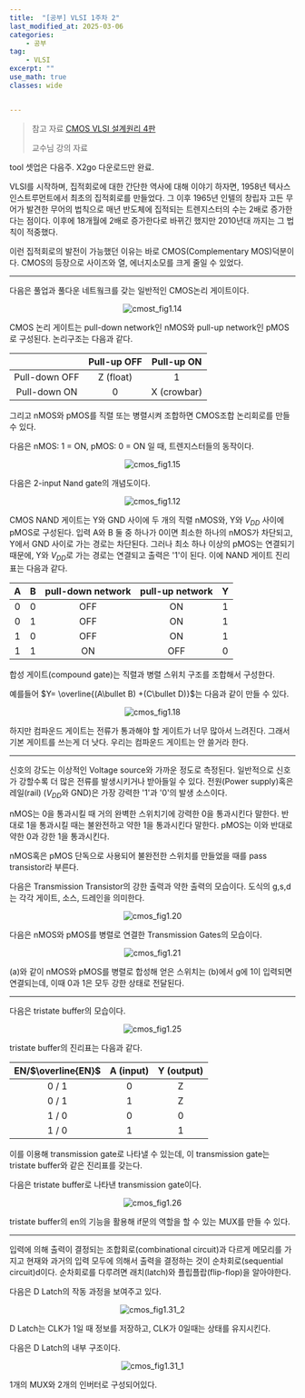 ```yaml
---
title:  "[공부] VLSI 1주차 2"
last_modified_at: 2025-03-06
categories:
    - 공부
tag: 
    - VLSI
excerpt: ""
use_math: true
classes: wide


---
```



>참고 자료 [CMOS VLSI 설계원리 4판](https://archive.org/details/cmosvlsidesignacircuitsandsystemsperspective_201908/page/n5/mode/2up)
>
>교수님 강의 자료

tool 셋업은 다음주. X2go 다운로드만 완료.

VLSI를 시작하며, 집적회로에 대한 간단한 역사에 대해 이야기 하자면, 1958년 텍사스 인스트루먼트에서 최초의 집적회로를 만들었다. 그 이후 1965년 인텔의 창립자 고든 무어가 발견한 무어의 법칙으로 매년 반도체에 집적되는 트렌지스터의 수는 2배로 증가한다는 점이다. 이후에 18개월에 2배로 증가한다로 바뀌긴 했지만 2010년대 까지는 그 법칙이 적중했다. 

 이런 집적회로의 발전이 가능했던 이유는 바로 CMOS(Complementary MOS)덕분이다. CMOS의 등장으로 사이즈와 열, 에너지소모를 크게 줄일 수 있었다.

------

다음은 풀업과 풀다운 네트웤크를 갖는 일반적인 CMOS논리 게이트이다.

<center><img src="../../assets/img/2025-03-06-vlsi1-2/cmos_fig1.14.png" alt="cmost_fig1.14"/></center>

CMOS 논리 게이트는 pull-down network인 nMOS와 pull-up network인 pMOS로 구성된다. 논리구조는 다음과 같다.

|               | Pull-up OFF | Pull-up ON  |
| :-----------: | :---------: | :---------: |
| Pull-down OFF |  Z (float)  |      1      |
| Pull-down ON  |      0      | X (crowbar) |

그리고 nMOS와 pMOS를 직렬 또는 병렬시켜 조합하면 CMOS조합 논리회로를 만들 수 있다. 

다음은 nMOS: 1 = ON, pMOS: 0 = ON 일 때, 트렌지스터들의 동작이다.

<center><img src="../../assets/img/2025-03-06-vlsi1-2/cmos_fig1.15.png" alt = "cmos_fig1.15"/></center>

다음은 2-input Nand gate의 개념도이다.



<center><img src="../../assets/img/2025-03-06-vlsi1-2/cmos_fig1.12.png" alt="cmos_fig1.12"/></center>

CMOS NAND 게이트는 Y와 GND 사이에 두 개의 직렬 nMOS와, Y와 $V_{DD}$ 사이에 pMOS로 구성된다. 입력 A와 B 둘 중 하나가 0이면 최소한 하나의 nMOS가 차단되고, Y에서 GND 사이로 가는 경로는 차단된다. 그러나 최소 하나 이상의 pMOS는 연결되기 때문에, Y와 $V_{DD}$로 가는 경로는 연결되고 출력은 '1'이 된다. 이에 NAND 게이트 진리표는 다음과 같다.

|  A   |  B   | pull-down network | pull-up network |  Y   |
| :--: | :--: | :---------------: | :-------------: | :--: |
|  0   |  0   |        OFF        |       ON        |  1   |
|  0   |  1   |        OFF        |       ON        |  1   |
|  1   |  0   |        OFF        |       ON        |  1   |
|  1   |  1   |        ON         |       OFF       |  0   |



합성 게이트(compound gate)는 직렬과 병렬 스위치 구조를 조합해서 구성한다.

예를들어 $Y= \overline{(A\bullet B) +(C\bullet D)}$는 다음과 같이 만들 수 있다.<center><img src="../../assets/img/2025-03-06-vlsi1-2/cmos_fig1.18.png" alt="cmos_fig1.18"/></center>

하지만 컴파운드 게이트는 전류가 통과해야 할 게이트가 너무 많아서 느려진다. 그래서 기본 게이트를 쓰는게 더 낫다. 우리는 컴파운드 게이트는 안 쓸거라 한다.

------

신호의 강도는 이상적인 Voltage source와 가까운 정도로 측정된다. 일반적으로 신호가 강할수록 더 많은 전류를 발생시키거나 받아들일 수 있다. 전원(Power supply)혹은 레일(rail) ($V_{DD}$와 GND)은 가장 강력한 '1'과 '0'의 발생 소스이다.

nMOS는 0을 통과시킬 때 거의 완벽한 스위치기에 강력한 0을 통과시킨다 말한다. 반대로 1을 통과시킬 때는 불완전하고 약한 1을 통과시킨다 말한다. pMOS는 이와 반대로 약한 0과 강한 1을 통과시킨다.

nMOS혹은 pMOS 단독으로 사용되어 불완전한 스위치를 만들었을 때를 pass transistor라 부른다. 

다음은 Transmission Transistor의 강한 출력과 약한 출력의 모습이다. 도식의 g,s,d는 각각 게이트, 소스, 드레인을 의미한다.

<center><img src="../../assets/img/2025-03-06-vlsi1-2/cmos_fig1.20.png" alt="cmos_fig1.20"/></center> 

다음은 nMOS와 pMOS를 병렬로 연결한 Transmission Gates의 모습이다.

<center><img src="../../assets/img/2025-03-06-vlsi1-2/cmos_fig1.21.png" alt = "cmos_fig1.21"/></center>



(a)와 같이 nMOS와 pMOS를 병렬로 합성해 얻은 스위치는 (b)에서 g에 1이 입력되면 연결되는데, 이때 0과 1은 모두 강한 상태로 전달된다. 

------

다음은 tristate buffer의 모습이다.

<center><img src="../../assets/img/2025-03-06-vlsi1-2/cmos_fig1.25.png" alt="cmos_fig1.25"/></center>

tristate buffer의 진리표는 다음과 같다.

| EN/$\overline{EN}$ | A (input) | Y (output) |
| :----------------: | :-------: | :--------: |
|       0 / 1        |     0     |     Z      |
|       0 / 1        |     1     |     Z      |
|       1 / 0        |     0     |     0      |
|       1 / 0        |     1     |     1      |

이를 이용해 transmission gate로  나타낼 수 있는데, 이 transmission gate는 tristate buffer와 같은 진리표를 갖는다.

다음은 tristate buffer로 나타낸 transmission gate이다.

 <center><img src="../../assets/img/2025-03-06-vlsi1-2/cmos_fig1.26.png" alt = "cmos_fig1.26"/></center>

tristate buffer의 en의 기능을 활용해 if문의 역할을 할 수 있는 MUX를 만들 수 있다.

------

입력에 의해 출력이 결정되는 조합회로(combinational circuit)과 다르게 메모리를 가지고 현재와 과거의 입력 모두에 의해서 출력을 결정하는 것이 순차회로(sequential circuit)d이다. 순차회로를 다루려면 래치(latch)와 플립플랍(flip-flop)을 알아야한다.

다음은 D Latch의 작동 과정을 보여주고 있다.

<center><img src="../../assets/img/2025-03-06-vlsi1-2/cmos_fig1.31_2.png" alt="cmos_fig1.31_2"/></center>

D Latch는 CLK가 1일 때 정보를 저장하고, CLK가 0일때는 상태를 유지시킨다. 

다음은 D Latch의 내부 구조이다.

<center><img src="../../assets/img/2025-03-06-vlsi1-2/cmos_fig1.31_1.png" alt="cmos_fig1.31_1"/></center>

1개의 MUX와 2개의 인버터로 구성되어있다. 
